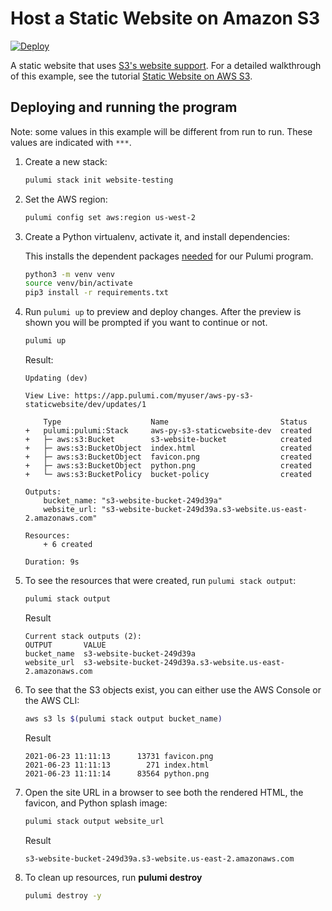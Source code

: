 # Host a Static Website on Amazon S3
[![Deploy](https://get.pulumi.com/new/button.svg)](https://app.pulumi.com/new)

A static website that uses [S3's website support](https://docs.aws.amazon.com/AmazonS3/latest/dev/WebsiteHosting.html).
For a detailed walkthrough of this example, see the tutorial [Static Website on AWS S3](https://www.pulumi.com/docs/tutorials/aws/s3-website/).

## Deploying and running the program

Note: some values in this example will be different from run to run.  These values are indicated
with `***`.

1. Create a new stack:

    ```bash
    pulumi stack init website-testing
    ```

1. Set the AWS region:

    ```bash
    pulumi config set aws:region us-west-2
    ```

1. Create a Python virtualenv, activate it, and install dependencies:

    This installs the dependent packages [needed](https://www.pulumi.com/docs/intro/concepts/how-pulumi-works/) for our Pulumi program.

    ```bash
    python3 -m venv venv
    source venv/bin/activate
    pip3 install -r requirements.txt
    ```

1. Run `pulumi up` to preview and deploy changes.  After the preview is shown you will be
    prompted if you want to continue or not.

    ```bash
    pulumi up
    ```

    Result:
    ```
    Updating (dev)

    View Live: https://app.pulumi.com/myuser/aws-py-s3-staticwebsite/dev/updates/1

        Type                    Name                         Status      
    +   pulumi:pulumi:Stack     aws-py-s3-staticwebsite-dev  created     
    +   ├─ aws:s3:Bucket        s3-website-bucket            created     
    +   ├─ aws:s3:BucketObject  index.html                   created     
    +   ├─ aws:s3:BucketObject  favicon.png                  created     
    +   ├─ aws:s3:BucketObject  python.png                   created     
    +   └─ aws:s3:BucketPolicy  bucket-policy                created     
    
    Outputs:
        bucket_name: "s3-website-bucket-249d39a"
        website_url: "s3-website-bucket-249d39a.s3-website.us-east-2.amazonaws.com"

    Resources:
        + 6 created

    Duration: 9s
    ```

1. To see the resources that were created, run `pulumi stack output`:

    ```bash
    pulumi stack output
    ```

    Result
    ```
    Current stack outputs (2):
    OUTPUT       VALUE
    bucket_name  s3-website-bucket-249d39a
    website_url  s3-website-bucket-249d39a.s3-website.us-east-2.amazonaws.com
    ```

1. To see that the S3 objects exist, you can either use the AWS Console or the AWS CLI:

    ```bash
    aws s3 ls $(pulumi stack output bucket_name)
    ```

    Result
    ```
    2021-06-23 11:11:13      13731 favicon.png
    2021-06-23 11:11:13        271 index.html
    2021-06-23 11:11:14      83564 python.png
    ```

1. Open the site URL in a browser to see both the rendered HTML, the favicon, and Python splash image:

    ```bash
    pulumi stack output website_url
    ```

    Result
    ```
    s3-website-bucket-249d39a.s3-website.us-east-2.amazonaws.com
    ```

1. To clean up resources, run **pulumi destroy**
   ```bash
   pulumi destroy -y
   ```